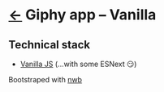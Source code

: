 # [←](https://github.com/fbarrailla/giphy-app) Giphy app – Vanilla

## Technical stack

+ [Vanilla JS](http://vanilla-js.com/) (...with some ESNext 😏)

Bootstraped with [nwb](https://github.com/insin/nwb)